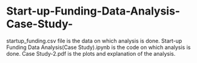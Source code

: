 # Start-up-Funding-Data-Analysis-Case-Study-
startup_funding.csv file is the data on which analysis is done. 
Start-up Funding Data Analysis(Case Study).ipynb is the code on which analysis is done.
Case Study-2.pdf is the plots and explanation of the analysis.
